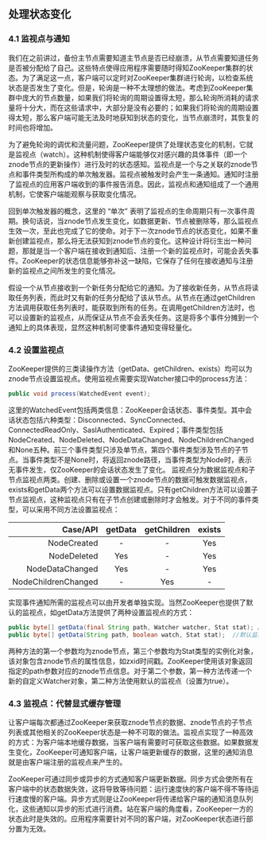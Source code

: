 ## 处理状态变化
### 4.1 监视点与通知
我们在之前讲过，备份主节点需要知道主节点是否已经崩溃，从节点需要知道任务是否被分配给了自己。这些特点使得应用程序需要随时得知ZooKeeper集群的状态。为了满足这一点，客户端可以定时对ZooKeeper集群进行轮询，以检查系统状态是否发生了变化。但是，轮询是一种不太理想的做法。考虑到ZooKeeper集群中庞大的节点数量，如果我们将轮询的周期设置得太短，那么轮询所消耗的请求量将十分大，而在这些请求中，大部分是没有必要的；如果我们将轮询的周期设置得太短，那么客户端可能无法及时地获知到状态的变化，当节点崩溃时，其恢复的时间也将增加。

为了避免轮询的调优和流量问题，ZooKeeper提供了处理状态变化的机制，它就是监视点（watch）。这种机制使得客户端能够仅对感兴趣的具体事件（即一个znode节点的更新操作）进行及时的状态感知。监视点是一个与之关联的znode节点和事件类型所构成的单次触发器。监视点被触发时会产生一条通知。通知时注册了监视点的应用客户端收到的事件报告消息。因此，监视点和通知组成了一个通用机制，它使客户端能观察与获取变化情况。

回到单次触发器的概念，这里的 “单次” 表明了监视点的生命周期只有一次事件周期。换句话说，当znode节点发生变化，如数据更新、节点被删除等，那么监视点生效一次，至此也完成了它的使命。对于下一次znode节点的状态变化，如果不重新创建监视点，那么将无法获知到znode节点的变化。这种设计将衍生出一种问题，那就是当一个客户端在接收到通知后、注册一个新的监视点时，可能会丢失事件。ZooKeeper的状态信息能够弥补这一缺陷，它保存了任何在接收通知与注册新的监视点之间所发生的变化情况。

假设一个从节点接收到一个新任务分配给它的通知。为了接收新任务，从节点将读取任务列表，而此时又有新的任务分配给了该从节点。从节点在通过getChildren方法调用获取任务列表时，能获取到所有的任务。在调用getChildren方法时，也可以设置新的监视点，从而保证从节点不会丢失任务。这是将多个事件分摊到一个通知上的具体表现，显然这种机制可使事件通知变得轻量化。

### 4.2 设置监视点
ZooKeeper提供的三类读操作方法（getData、getChildren、exists）均可以为znode节点设置监视点。使用监视点需要实现Watcher接口中的process方法：

```java
public void process(WatchedEvent event); 
```

这里的WatchedEvent包括两类信息：ZooKeeper会话状态、事件类型。其中会话状态包括六种类型：Disconnected、SyncConnected、ConnectedReadOnly、SaslAuthenticated、Expired；事件类型包括NodeCreated、NodeDeleted、NodeDataChanged、NodeChildrenChanged和None五种。前三个事件类型只涉及单节点，第四个事件类型涉及节点的子节点。当事件类型不是None时，将返回znode路径，当事件类型为Node时，表示无事件发生，仅ZooKeeper的会话状态发生了变化。
监视点分为数据监视点和子节点监视点两类。创建、删除或设置一个znode节点的数据可触发数据监视点，exists和getData两个方法可以设置数据监视点。只有getChildren方法可以设置子节点监视点，这种监视点只有在子节点创建或删除时才会触发。对于不同的事件类型，可以采用不同方法设置监视点：

|Case/API|getData|getChildren|exists|
|----:|:----:|:----:|:----:|
|NodeCreated|-|-|Yes|
|NodeDeleted|Yes|-|Yes|
|NodeDataChanged|Yes|-|Yes|
|NodeChildrenChanged|-|Yes|-|

实现事件通知所需的监视点可以由开发者单独实现。当然ZooKeeper也提供了默认的监视点，如getData方法提供了两种设置监视点的方式：

```java
public byte[] getData(final String path, Watcher watcher, Stat stat); //自定义监视点
public byte[] getData(String path, boolean watch, Stat stat);  //默认监视点
```

两种方法的第一个参数均为znode节点，第三个参数均为Stat类型的实例化对象，该对象包含znode节点的属性信息，如zxid时间戳。ZooKeeper使用该对象返回指定的path参数对应的znode节点信息。对于第二个参数，第一种方法传递一个新的自定义Watcher对象，第二种方法使用默认的监视点（设置为true）。

### 4.3 监视点：代替显式缓存管理
让客户端每次都通过ZooKeeper来获取znode节点的数据、znode节点的子节点列表或其他相关的ZooKeeper状态是一种不可取的做法。监视点实现了一种高效的方式：为客户端本地缓存数据，当客户端有需要时可获取这些数据。如果数据发生变化，ZooKeeper可通知客户端，让客户端更新缓存的数据，这里的通知消息就是由客户端注册的监视点来产生的。

ZooKeeper可通过同步或异步的方式通知客户端更新数据。同步方式会使所有在客户端中的状态数据失效，这将导致等待问题：运行速度快的客户端不得不等待运行速度慢的客户端。异步方式则是让ZooKeeper将传递给客户端的通知消息队列化，这些通知以异步的形式进行消费。站在客户端的角度看，ZooKeeper一方的状态此时是失效的。应用程序需要针对不同的客户端，对ZooKeeper状态进行部分置为无效。
